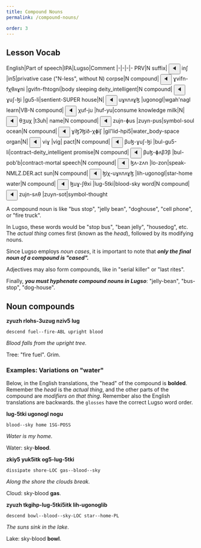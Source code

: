 ```yaml
---
title: Compound Nouns
permalink: /compound-nouns/

order: 3
---
```


## Lesson Vocab

English|Part of speech|IPA|Lugso|Comment
|-|-|-|-
PRV|N suffix|<span class='spoken'> <button class='speak' type='button' data-ipa='inʃ'>🔈</button> <span class='ipa'>inʃ</span> </span>|in5|privative case ("N-less", without N)
corpse|N compound|<span class='spoken'> <button class='speak' type='button' data-ipa='ɣvifn-fχθʌɣni'>🔈</button> <span class='ipa'>ɣvifn-fχθʌɣni</span> </span>|gvifn-fhtogni|body sleeping
deity_intelligent|N compound|<span class='spoken'> <button class='speak' type='button' data-ipa='ɣuʃ-ɮi'>🔈</button> <span class='ipa'>ɣuʃ-ɮi</span> </span>|gu5-li|sentient-SUPER
house|N|<span class='spoken'> <button class='speak' type='button' data-ipa='uɣʌnʌɣɮ'>🔈</button> <span class='ipa'>uɣʌnʌɣɮ</span> </span>|ugonogl|wgah'nagl
learn|VB-N compound|<span class='spoken'> <button class='speak' type='button' data-ipa='χuf-ju'>🔈</button> <span class='ipa'>χuf-ju</span> </span>|huf-yu|consume knowledge
milk|N|<span class='spoken'> <button class='speak' type='button' data-ipa='θʒuχ'>🔈</button> <span class='ipa'>θʒuχ</span> </span>|t3uh|
name|N compound|<span class='spoken'> <button class='speak' type='button' data-ipa='zujn-ɸus'>🔈</button> <span class='ipa'>zujn-ɸus</span> </span>|zuyn-pus|symbol-soul
ocean|N compound|<span class='spoken'> <button class='speak' type='button' data-ipa='ɣiɮʔɮið-χɸiʃ'>🔈</button> <span class='ipa'>ɣiɮʔɮið-χɸiʃ</span> </span>|gil'lid-hpi5|water_body-space
organ|N|<span class='spoken'> <button class='speak' type='button' data-ipa='viɣ'>🔈</button> <span class='ipa'>viɣ</span> </span>|vig|
pact|N compound|<span class='spoken'> <button class='speak' type='button' data-ipa='βuɮ-ɣuʃ-ɮi'>🔈</button> <span class='ipa'>βuɮ-ɣuʃ-ɮi</span> </span>|bul-gu5-li|contract-deity_intelligent
promise|N compound|<span class='spoken'> <button class='speak' type='button' data-ipa='βuɮ-ɸʌβʔβ'>🔈</button> <span class='ipa'>βuɮ-ɸʌβʔβ</span> </span>|bul-pob'b|contract-mortal
speech|N compound|<span class='spoken'> <button class='speak' type='button' data-ipa='ɮʌ-zʌn'>🔈</button> <span class='ipa'>ɮʌ-zʌn</span> </span>|lo-zon|speak-NMLZ.DER.act
sun|N compound|<span class='spoken'> <button class='speak' type='button' data-ipa='ɮiχ-uɣʌnʌɣɮ'>🔈</button> <span class='ipa'>ɮiχ-uɣʌnʌɣɮ</span> </span>|lih-ugonogl|star-home
water|N compound|<span class='spoken'> <button class='speak' type='button' data-ipa='ɮuɣ-ʃθxi'>🔈</button> <span class='ipa'>ɮuɣ-ʃθxi</span> </span>|lug-5tki|blood-sky
word|N compound|<span class='spoken'> <button class='speak' type='button' data-ipa='zujn-sʌθ'>🔈</button> <span class='ipa'>zujn-sʌθ</span> </span>|zuyn-sot|symbol-thought

A compound noun is like "bus stop", "jelly bean", "doghouse", "cell phone", or "fire truck".

In Lugso, these words would be "stop bus", "bean jelly", "housedog", etc. The _actual thing_ comes first (known as the _head_), followed by its modifying nouns.

Since Lugso employs _noun cases_, it is important to note that _**only the final noun of a compound is "cased".**_

Adjectives may also form compounds, like in "serial killer" or "last rites".

Finally, _**you must hyphenate compound nouns in Lugso**_: "jelly-bean", "bus-stop", "dog-house".

## Noun compounds

**zyuzh rlohs-3uzug nziv5 lug**

`descend fuel--fire-ABL upright blood`

_Blood falls from the upright tree._

Tree: "fire fuel". Grim.

### Examples: Variations on "water"

Below, in the English translations, the "head" of the compound is **bolded**. Remember the _head_ is the _actual thing_, and the other parts of the compound are _modifiers on that thing_. Remember also the English translations are backwards. the `glosses` have the correct Lugso word order.

**lug-5tki ugonogl nogu**

`blood--sky home 1SG-POSS`

_Water is my home._

Water: sky-**blood**.

**zkiy5 yuk5itk og5-lug-5tki**

`dissipate shore-LOC gas--blood--sky`

_Along the shore the clouds break._

Cloud: sky-blood **gas**.

**zyuzh tkgihp-lug-5tki5itk lih-ugonoglib**

`descend bowl--blood--sky-LOC star--home-PL`

_The suns sink in the lake._

Lake: sky-blood **bowl**.
